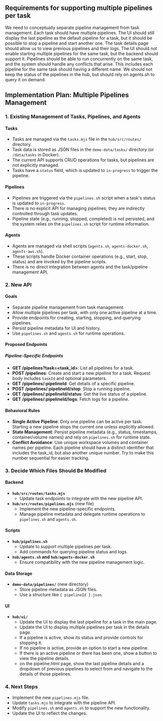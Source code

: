 ## Requirements for supporting multiple pipelines per task

We need to conceptually separate pipeline management from task management.
Each task should have multiple pipelines.
The UI should still display the last pipeline as the default pipeline for a task, but it should be possible to stop a pipeline and start another one.
The task details page should allow us to view previous pipelines and their logs.
The UI should not enable starting multiple pipelines for the same task, but the backend should support it.
Pipelines should be able to run concurrently on the same task, and the system should handle any conflicts that arise. This includes each pipeline for the same task should having a different name.
We should not keep the status of the pipelines in the hub, but should rely on agents.sh to query it on demand.

## Implementation Plan: Multiple Pipelines Management

### 1. Existing Management of Tasks, Pipelines, and Agents

#### Tasks
- Tasks are managed via the `tasks.mjs` file in the `hub/src/routes/` directory.
- Task data is stored as JSON files in the `demo-data/tasks/` directory (or `/data/tasks` in Docker).
- The current API supports CRUD operations for tasks, but pipelines are not explicitly managed.
- Tasks have a `status` field, which is updated to `in-progress` to trigger the pipeline.

#### Pipelines
- Pipelines are triggered via the `pipelines.sh` script when a task's status is updated to `in-progress`.
- There is no explicit API for managing pipelines; they are indirectly controlled through task updates.
- Pipeline state (e.g., running, stopped, completed) is not persisted, and the system relies on the `pipelines.sh` script for runtime information.

#### Agents
- Agents are managed via shell scripts (`agents.sh`, `agents-docker.sh`, `agents-aws.sh`).
- These scripts handle Docker container operations (e.g., start, stop, status) and are invoked by the pipeline scripts.
- There is no direct integration between agents and the task/pipeline management API.

### 2. New API

#### Goals
- Separate pipeline management from task management.
- Allow multiple pipelines per task, with only one active pipeline at a time.
- Provide endpoints for creating, starting, stopping, and querying pipelines.
- Persist pipeline metadata for UI and history.
- Use `pipelines.sh` and `agents.sh` for runtime operations.

#### Proposed Endpoints

##### Pipeline-Specific Endpoints
- **GET /pipelines?task=<task_id>**: List all pipelines for a task.
- **POST /pipelines**: Create and start a new pipeline for a task. Request body includes `taskId` and optional parameters.
- **GET /pipelines/:pipelineId**: Get details of a specific pipeline.
- **POST /pipelines/:pipelineId/stop**: Stop a running pipeline.
- **GET /pipelines/:pipelineId/status**: Get the live status of a pipeline.
- **GET /pipelines/:pipelineId/logs**: Fetch logs for a pipeline.

#### Behavioral Rules
- **Single Active Pipeline**: Only one pipeline can be active per task. Starting a new pipeline stops the current one unless explicitly allowed.
- **State Management**: Persist pipeline metadata (e.g., status, timestamps, container/volume names) and rely on `pipelines.sh` for runtime state.
- **Conflict Avoidance**: Use unique workspace volumes and container names per pipeline. Each pipeline should have a distinct identifier that includes the task_id, but also another unique number. Try to make this number sequential for easier tracking.

### 3. Decide Which Files Should Be Modified

#### Backend
- **`hub/src/routes/tasks.mjs`**
  - Update task endpoints to integrate with the new pipeline API.
- **`hub/src/routes/pipelines.mjs`** (new file)
  - Implement the new pipeline-specific endpoints.
  - Manage pipeline metadata and delegate runtime operations to `pipelines.sh` and `agents.sh`.

#### Scripts
- **`hub/pipelines.sh`**
  - Update to support multiple pipelines per task.
  - Add commands for querying pipeline status and logs.
- **`hub/agents.sh` and `hub/agents-docker.sh`**
  - Ensure compatibility with the new pipeline management logic.

#### Data Storage
- **`demo-data/pipelines/`** (new directory)
  - Store pipeline metadata as JSON files.
  - Use a structure like `{ pipelineId }.json`.

#### UI
- **`hub/ui/`**
  - Update the UI to display the last pipeline for a task in the main page.
  - Update the UI to display multiple pipelines per task in the details page.
  - If a pipeline is active, show its status and provide controls for stopping it.
  - If no pipeline is active, provide an option to start a new pipeline.
  - If there is an active pipeline or there has been one, show a button to view the pipeline details.
  - on the pipeline.html page, show the last pipeline details and a dropdown of previous pipelines to select from and navigate to the details of those pipelines.

### 4. Next Steps
- Implement the new `pipelines.mjs` file.
- Update `tasks.mjs` to integrate with the pipeline API.
- Modify `pipelines.sh` and `agents.sh` to support the new functionality.
- Update the UI to reflect the changes.

